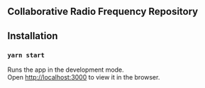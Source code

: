 ## Collaborative Radio Frequency Repository

## Installation

### `yarn start`

Runs the app in the development mode.<br />
Open [http://localhost:3000](http://localhost:3000) to view it in the browser.
